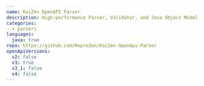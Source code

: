 ```yaml
---
name: KaiZen OpenAPI Parser
description: High-performance Parser, Validator, and Java Object Model for OpenAPI 3.x
categories:
  - parsers
languages:
  java: true
repo: https://github.com/RepreZen/KaiZen-OpenApi-Parser
openApiVersions:
  v2: false
  v3: true
  v3_1: false
  v4: false
---
```


